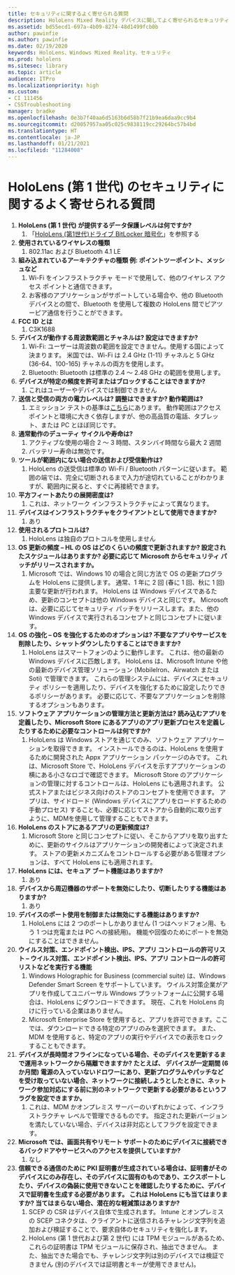 ```yaml
---
title: セキュリティに関するよく寄せられる質問
description: HoloLens Mixed Reality デバイスに関してよく寄せられるセキュリティに関する質問と回答を、最新の情報に維持します。
ms.assetid: bd55ecd1-697a-4b09-8274-48d1499fcb0b
author: pawinfie
ms.author: pawinfie
ms.date: 02/19/2020
keywords: HoloLens、Windows Mixed Reality、セキュリティ
ms.prod: hololens
ms.sitesec: library
ms.topic: article
audience: ITPro
ms.localizationpriority: high
ms.custom:
- CI 111456
- CSSTroubleshooting
manager: bradke
ms.openlocfilehash: 0e3b7f40aa6d5163b6d58b7f21b9ea6daa9cc9b4
ms.sourcegitcommit: d20057957aa05c025c9838119cc29264bc57b4bd
ms.translationtype: HT
ms.contentlocale: ja-JP
ms.lasthandoff: 01/21/2021
ms.locfileid: "11284008"
---
```

# HoloLens (第 1 世代) のセキュリティに関するよく寄せられる質問

1. **HoloLens (第 1 世代) が提供するデータ保護レベルは何ですか?**
    1. 「[HoloLens (第1世代)ドライブ BitLocker 暗号化](hololens1-encryption.md)」を参照する
1. **使用されているワイヤレスの種類**
    1. 802.11ac および Bluetooth 4.1 LE
1. **組み込まれているアーキテクチャの種類  例: ポイントツーポイント、メッシュなど**
    1. Wi-Fi をインフラストラクチャ モードで使用して、他のワイヤレス アクセス ポイントと通信できます。
    1. お客様のアプリケーションがサポートしている場合や、他の Bluetooth デバイスとの間で、Bluetooth を使用して複数の HoloLens 間でピアツーピア通信を行うことができます。
1. **FCC ID とは**
    1. C3K1688
1. **デバイスが動作する周波数範囲とチャネルは? 設定はできますか?**
    1. Wi-Fi: ユーザーは周波数の範囲を設定できません。使用する国によって決まります。 米国では、Wi-Fi は 2.4 GHz (1-11) チャネルと 5 GHz (36-64、100-165) チャネルの両方を使用します。
    1. Bluetooth: Bluetooth は標準の 2.4 ～ 2.48 GHz の範囲を使用します。
1. **デバイスが特定の頻度を許可またはブロックすることはできますか?**
    1. これはユーザーやデバイスでは制御できません
1. **送信と受信の両方の電力レベルは? 調整はできますか? 動作範囲は?**
    1. エミッション テストの基準は[こちら](https://fccid.io/C3K1688)にあります。 動作範囲はアクセス ポイントと環境に大きく依存しますが、他の高品質の電話、タブレット、または PC とほぼ同じです。
1. **通常動作のデューティ サイクルや寿命は?**
    1. アクティブな使用の場合 2 〜 3 時間、スタンバイ時間なら最大 2 週間
    1. バッテリー寿命は無効です。
1. **ツールが範囲内にない場合の送信および受信動作は?**
    1. HoloLens の送受信は標準の Wi-Fi / Bluetooth パターンに従います。 範囲の端では、完全に切断されるまで入力が途切れていることがわかりますが、範囲内に戻ると、すぐに再接続できます。
1. **平方フィートあたりの展開密度は?**
    1. これは、ネットワーク インフラストラクチャによって異なります。
1. **デバイスはインフラストラクチャをクライアントとして使用できますか?**
    1. あり
1. **使用されるプロトコルは?**
    1. HoloLens は独自のプロトコルを使用しません
1. **OS 更新の頻度 – HL の OS はどのくらいの頻度で更新されますか?  設定されたスケジュールはありますか?  必要に応じて Microsoft からセキュリティ パッチがリリースされますか。**
    1. Microsoft では、Windows 10 の場合と同じ方法で OS の更新プログラムを HoloLens に提供します。 通常、1 年に 2 回 (春に 1 回、秋に 1 回) 主要な更新が行われます。 HoloLens は Windows デバイスであるため、更新のコンセプトは他の Windows デバイスと同じです。 Microsoft は、必要に応じてセキュリティ パッチをリリースします。また、他の Windows デバイスで実行されるコンセプトと同じコンセプトに従います。
1. **OS の強化 – OS を強化するためのオプションは?  不要なアプリやサービスを削除したり、シャットダウンしたりすることはできますか?**
    1. HoloLens はスマートフォンのように動作します。 これは、他の最新の Windows デバイスに匹敵します。 HoloLens は、Microsoft Intune や他の最新のデバイス管理ソリューション (MobileIron、Airwatch または Soti) で管理できます。 これらの管理システムには、デバイスにセキュリティ ポリシーを適用したり、デバイスを強化するために設定したりできるポリシーがあります。 必要に応じて、不要なアプリケーションを削除するオプションもあります。
1. **ソフトウェア アプリケーションの管理方法と更新方法は? 読み込むアプリを定義したり、Microsoft Store にあるアプリのアプリ更新プロセスを定義したりするために必要なコントロールは何ですか?**
    1. HoloLens は Windows ストアを通じてのみ、ソフトウェア アプリケーションを取得できます。 インストールできるのは、HoloLens を使用するために開発された Appx アプリケーション パッケージのみです。 これは、Microsoft Store で、HoloLens デバイスを示すアプリケーションの横にある小さなロゴで確認できます。 Microsoft Store のアプリケーションの管理に対するコントロールは、HoloLens にも適用されます。 公式ストアまたはビジネス向けのストアのコンセプトを使用できます。 アプリは、サイドロード (Windows デバイスにアプリをロードするための手動プロセス) することも、必要に応じてストアから自動的に取り出すように、MDMを使用して管理することもできます。
1. **HoloLens のストアにあるアプリの更新頻度は?**
    1. Microsoft Store と同じコンセプトに従い、そこからアプリを取り出すために、更新のサイクルはアプリケーションの開発者によって決定されます。 ストアの更新メカニズムをコントロールする必要がある管理オプションは、すべて HoloLens にも適用されます。
1. **HoloLens には、セキュア ブート機能はありますか?**
    1. あり
1. **デバイスから周辺機器のサポートを無効にしたり、切断したりする機能はありますか?**
    1. あり
1. **デバイスのポート使用を制御または無効にする機能はありますか?**
    1. HoloLens には 2 つのポートしかありません (1 つはヘッドフォン用、もう 1 つは充電または PC への接続用)。 機能や回復のためにポートを無効にすることはできません。
1. **ウイルス対策、エンドポイント検出、IPS、アプリ コントロールの許可リスト – ウイルス対策、エンドポイント検出、IPS、アプリ コントロールの許可リストなどを実行する機能**
    1. Windows Holographic for Business (commercial suite) は、Windows Defender Smart Screen をサポートしています。 ウイルス対策企業がアプリを作成してユニバーサル Windows プラットフォームに公開する場合は、HoloLens にダウンロードできます。 現在、これを HoloLens 向けに行っている企業はありません。
    1. Microsoft Enterprise Store を使用すると、アプリを許可できます。ここでは、ダウンロードできる特定のアプリのみを選択できます。 また、MDM を使用すると、特定のアプリの実行やデバイスでの表示をロックすることもできます。
1. **デバイスが長時間オフラインになっている場合、そのデバイスを更新するまで運用ネットワークから隔離できますか?  たとえば、 デバイスが一定期間 (6 か月間) 電源の入っていないドロワーにあり、更新プログラムやパッチなどを受け取っていない場合、ネットワークに接続しようとしたときに、ネットワーク参加対応にする前に別のネットワークで更新する必要があるというフラグを設定できますか。**
    1. これは、MDM かオンプレミス サーバーのいずれかによって、インフラストラクチャ レベルで管理できるものです。 指定された更新バージョンを満たしていない場合、デバイスは非対応としてフラグを設定できます。
1. **Microsoft では、画面共有やリモート サポートのためにデバイスに接続できるバックドアやサービスへのアクセスを提供していますか?**
    1. なし
1. **信頼できる通信のために PKI 証明書が生成されている場合は、証明書がそのデバイスにのみ存在し、そのデバイスに固有のものであり、エクスポートしたり、デバイスの偽装に使用できないことを確認したりするために、デバイスで証明書を生成する必要があります。 これは HoloLens にも当てはまりますか? 当てはまらない場合、潜在的な軽減策はありますか?**
    1. SCEP の CSR はデバイス自体で生成されます。 Intune とオンプレミスの SCEP コネクタは、クライアントに送信されるチャレンジ文字列を追加および検証することで、要求自体のセキュリティを強化します。
    1. HoloLens (第 1 世代および第 2 世代) には TPM モジュールがあるため、これらの証明書は TPM モジュールに保存され、抽出できません。 また、抽出できた場合でも、チャレンジ文字列は別のデバイスでは検証できません (別のデバイスでは証明書とキーが使用できません)。
